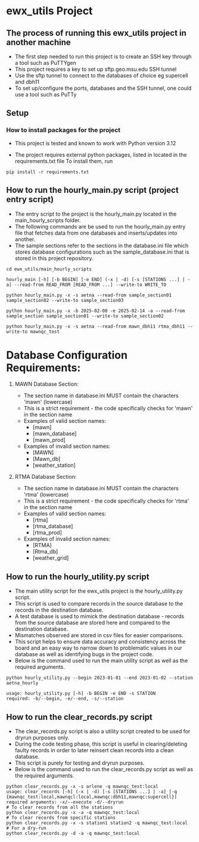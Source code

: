 # ewx_utils Project

## The process of running this ewx_utils project in another machine

- The first step needed to run this project is to create an SSH key through a tool such as PuTTYgen
- This project requires a key to set up sftp.geo.msu.edu SSH tunnel
- Use the sftp tunnel to connect to the databases of choice eg supercell and dbh11
- To set up/configure the ports, databases and the SSH tunnel, one could use a tool such as PuTTy

## Setup

### How to install packages for the project
- This project is tested and known to work with Python version 3.12

- The project requires external python packages, listed in located in the requirements.txt file
   To install them, run 

```
pip install -r requirements.txt
```

## How to run the hourly_main.py script (project entry script)
- The entry script to the project is the hourly_main.py located in the main_hourly_scripts folder.
- The following commands are be used to run the hourly_main.py entry file that fetches data from one databases and inserts/updates into another.
- The sample sections refer to the sections in the database.ini file which stores database configurations such as the sample_database.ini that is stored in this project repository.

```
cd ewx_utils/main_hourly_scripts

hourly_main [-h] [-b BEGIN] [-e END] (-x | -d) [-s [STATIONS ...] | -a] --read-from READ_FROM [READ_FROM ...] --write-to WRITE_TO

python hourly_main.py -x -s aetna --read-from sample_section01 sample_section02 --write-to sample_section03

python hourly_main.py -x -b 2025-02-08 -e 2025-02-14 -a --read-from sample_section sample_section01 --write-to sample_section02

python hourly_main.py -x -s aetna --read-from mawn_dbh11 rtma_dbh11 --write-to mawnqc_test

```
# Database Configuration Requirements:

1. MAWN Database Section:
   - The section name in database.ini MUST contain the characters 'mawn' (lowercase)
   - This is a strict requirement - the code specifically checks for 'mawn' in the section name
   - Examples of valid section names:
     * [mawn]
     * [mawn_database]
     * [mawn_prod]
   - Examples of invalid section names:
     * [MAWN]
     * [Mawn_db]
     * [weather_station]

2. RTMA Database Section:
   - The section name in database.ini MUST contain the characters 'rtma' (lowercase)
   - This is a strict requirement - the code specifically checks for 'rtma' in the section name
   - Examples of valid section names:
     * [rtma]
     * [rtma_database]
     * [rtma_prod]
   - Examples of invalid section names:
     * [RTMA]
     * [Rtma_db]
     * [weather_grid]

## How to run the hourly_utility.py script
- The main utility script for the ewx_utils project is the hourly_utility.py script.
- This script is used to compare records in the source database to the records in the destination database.
- A test database is used to mimick the destination database - records from the source database are stored here and compared to the destination database.
- Mismatches observed are stored in csv files for easier comparisons.
- This script helps to ensure data accuracy and consistency across the board and an easy way to narrow down to problematic values in our database as well as identifying bugs in the project code.
- Below is the command used to run the main utility script as well as the required arguments.

```
python hourly_utility.py --begin 2023-01-01 --end 2023-01-02 --station aetna_hourly

usage: hourly_utility.py [-h] -b BEGIN -e END -s STATION
required: -b/--begin, -e/--end, -s/--station
```

## How to run the clear_records.py script
- The clear_records.py script is also a utility script created to be used for dryrun purposes only.
- During the code testing phase, this script is useful in clearing/deleting faulty records in order to later reinsert clean records into a clean database.
- This script is purely for testing and dryrun purposes.
- Below is the command used to run the clear_records.py script as well as the required arguments.

```
python clear_records.py -x -s arlene -q mawnqc_test:local
usage: clear_records [-h] (-x | -d) [-s [STATIONS ...] | -a] [-q {mawnqc_test:local,mawnqcl:local,mawnqc:dbh11,mawnqc:supercell}]
required arguments: -x/--execute -d/--dryrun
# To clear records from all the stations
python clear_records.py -x -a -q mawnqc_test:local
# To clear records from specific stations
python clear_records.py -x -s station1 station2 -q mawnqc_test:local
# For a dry-run
python clear_records.py -d -a -q mawnqc_test:local
```





